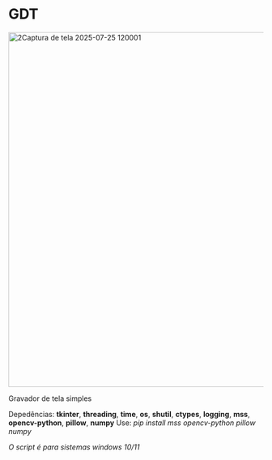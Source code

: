 # GDT
<img width="1537" height="701" alt="2Captura de tela 2025-07-25 120001" src="https://github.com/user-attachments/assets/796be81a-7cc3-4707-9cda-235b8bcc2df4" />

Gravador de tela simples

Depedências: **tkinter**, **threading**, **time**, **os**, **shutil**, **ctypes**, **logging**,
             **mss**, **opencv-python**, **pillow**, **numpy**
Use: *pip install mss opencv-python pillow numpy*

*O script é para sistemas windows 10/11*
